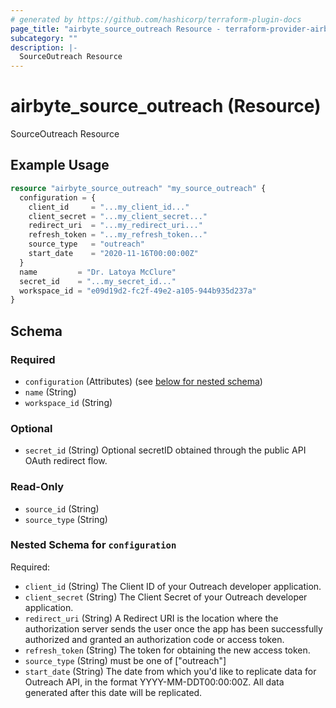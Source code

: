 ```yaml
---
# generated by https://github.com/hashicorp/terraform-plugin-docs
page_title: "airbyte_source_outreach Resource - terraform-provider-airbyte"
subcategory: ""
description: |-
  SourceOutreach Resource
---
```


# airbyte_source_outreach (Resource)

SourceOutreach Resource

## Example Usage

```terraform
resource "airbyte_source_outreach" "my_source_outreach" {
  configuration = {
    client_id     = "...my_client_id..."
    client_secret = "...my_client_secret..."
    redirect_uri  = "...my_redirect_uri..."
    refresh_token = "...my_refresh_token..."
    source_type   = "outreach"
    start_date    = "2020-11-16T00:00:00Z"
  }
  name         = "Dr. Latoya McClure"
  secret_id    = "...my_secret_id..."
  workspace_id = "e09d19d2-fc2f-49e2-a105-944b935d237a"
}
```

<!-- schema generated by tfplugindocs -->
## Schema

### Required

- `configuration` (Attributes) (see [below for nested schema](#nestedatt--configuration))
- `name` (String)
- `workspace_id` (String)

### Optional

- `secret_id` (String) Optional secretID obtained through the public API OAuth redirect flow.

### Read-Only

- `source_id` (String)
- `source_type` (String)

<a id="nestedatt--configuration"></a>
### Nested Schema for `configuration`

Required:

- `client_id` (String) The Client ID of your Outreach developer application.
- `client_secret` (String) The Client Secret of your Outreach developer application.
- `redirect_uri` (String) A Redirect URI is the location where the authorization server sends the user once the app has been successfully authorized and granted an authorization code or access token.
- `refresh_token` (String) The token for obtaining the new access token.
- `source_type` (String) must be one of ["outreach"]
- `start_date` (String) The date from which you'd like to replicate data for Outreach API, in the format YYYY-MM-DDT00:00:00Z. All data generated after this date will be replicated.


